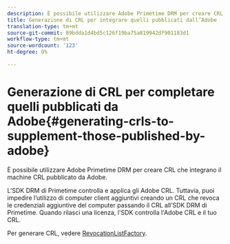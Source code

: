 ```yaml
---
description: È possibile utilizzare Adobe Primetime DRM per creare CRL che integrano il machine CRL pubblicato da Adobe.
title: Generazione di CRL per integrare quelli pubblicati dall’Adobe
translation-type: tm+mt
source-git-commit: 89bdda1d4bd5c126f19ba75a819942df901183d1
workflow-type: tm+mt
source-wordcount: '123'
ht-degree: 0%

---
```



# Generazione di CRL per completare quelli pubblicati da Adobe{#generating-crls-to-supplement-those-published-by-adobe}

È possibile utilizzare Adobe Primetime DRM per creare CRL che integrano il machine CRL pubblicato da Adobe.

L’SDK DRM di Primetime controlla e applica gli Adobe CRL. Tuttavia, puoi impedire l’utilizzo di computer client aggiuntivi creando un CRL che revoca le credenziali aggiuntive del computer passando il CRL all’SDK DRM di Primetime. Quando rilasci una licenza, l&#39;SDK controlla l&#39;Adobe CRL e il tuo CRL.

Per generare CRL, vedere [RevocationListFactory](https://help.adobe.com/en_US/primetime/api/drm-apis/server/javadocs-flashaccess-pro/com/adobe/flashaccess/sdk/revocation/RevocationListFactory.html).
